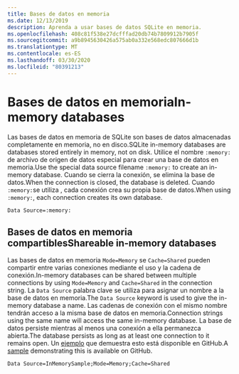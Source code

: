 ```yaml
---
title: Bases de datos en memoria
ms.date: 12/13/2019
description: Aprenda a usar bases de datos SQLite en memoria.
ms.openlocfilehash: 408c81f538e27dcfffad20db74b7809912b7905f
ms.sourcegitcommit: a9b8945630426a575ab0a332e568edc807666d1b
ms.translationtype: MT
ms.contentlocale: es-ES
ms.lasthandoff: 03/30/2020
ms.locfileid: "80391213"
---
```

# <a name="in-memory-databases"></a><span data-ttu-id="c4688-103">Bases de datos en memoria</span><span class="sxs-lookup"><span data-stu-id="c4688-103">In-memory databases</span></span>

<span data-ttu-id="c4688-104">Las bases de datos en memoria de SQLite son bases de datos almacenadas completamente en memoria, no en disco.</span><span class="sxs-lookup"><span data-stu-id="c4688-104">SQLite in-memory databases are databases stored entirely in memory, not on disk.</span></span> <span data-ttu-id="c4688-105">Utilice el nombre `:memory:` de archivo de origen de datos especial para crear una base de datos en memoria.</span><span class="sxs-lookup"><span data-stu-id="c4688-105">Use the special data source filename `:memory:` to create an in-memory database.</span></span> <span data-ttu-id="c4688-106">Cuando se cierra la conexión, se elimina la base de datos.</span><span class="sxs-lookup"><span data-stu-id="c4688-106">When the connection is closed, the database is deleted.</span></span> <span data-ttu-id="c4688-107">Cuando `:memory:`se utiliza , cada conexión crea su propia base de datos.</span><span class="sxs-lookup"><span data-stu-id="c4688-107">When using `:memory:`, each connection creates its own database.</span></span>

```ConnectionString
Data Source=:memory:
```

## <a name="shareable-in-memory-databases"></a><span data-ttu-id="c4688-108">Bases de datos en memoria compartibles</span><span class="sxs-lookup"><span data-stu-id="c4688-108">Shareable in-memory databases</span></span>

<span data-ttu-id="c4688-109">Las bases de datos en memoria `Mode=Memory` se `Cache=Shared` pueden compartir entre varias conexiones mediante el uso y la cadena de conexión.</span><span class="sxs-lookup"><span data-stu-id="c4688-109">In-memory databases can be shared between multiple connections by using `Mode=Memory` and `Cache=Shared` in the connection string.</span></span> <span data-ttu-id="c4688-110">La `Data Source` palabra clave se utiliza para asignar un nombre a la base de datos en memoria.</span><span class="sxs-lookup"><span data-stu-id="c4688-110">The `Data Source` keyword is used to give the in-memory database a name.</span></span> <span data-ttu-id="c4688-111">Las cadenas de conexión con el mismo nombre tendrán acceso a la misma base de datos en memoria.</span><span class="sxs-lookup"><span data-stu-id="c4688-111">Connection strings using the same name will access the same in-memory database.</span></span> <span data-ttu-id="c4688-112">La base de datos persiste mientras al menos una conexión a ella permanezca abierta.</span><span class="sxs-lookup"><span data-stu-id="c4688-112">The database persists as long as at least one connection to it remains open.</span></span> <span data-ttu-id="c4688-113">Un [ejemplo](https://github.com/dotnet/docs/blob/master/samples/snippets/standard/data/sqlite/InMemorySample/Program.cs) que demuestra esto está disponible en GitHub.</span><span class="sxs-lookup"><span data-stu-id="c4688-113">A [sample](https://github.com/dotnet/docs/blob/master/samples/snippets/standard/data/sqlite/InMemorySample/Program.cs) demonstrating this is available on GitHub.</span></span>

```ConnectionString
Data Source=InMemorySample;Mode=Memory;Cache=Shared
```

